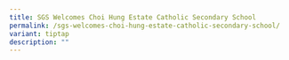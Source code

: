 ```yaml
---
title: SGS Welcomes Choi Hung Estate Catholic Secondary School
permalink: /sgs-welcomes-choi-hung-estate-catholic-secondary-school/
variant: tiptap
description: ""
---
```

